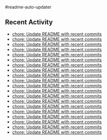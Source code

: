 #readme-auto-updater

## Recent Activity
<!-- LATEST_COMMITS:START -->
- [chore: Update README with recent commits](https://github.com/NEO1717/readme-auto-updater/commit/981a0a002fba9796b8209ca191d2982eee4bc672)
- [chore: Update README with recent commits](https://github.com/NEO1717/readme-auto-updater/commit/6513df9c5a3fe529ce3c06b60b50261f4ac2f523)
- [chore: Update README with recent commits](https://github.com/NEO1717/readme-auto-updater/commit/486ac69c1f08f71109a09620d431d21ada5a4280)
- [chore: Update README with recent commits](https://github.com/NEO1717/readme-auto-updater/commit/6baa9e0927b38430a8fb06d60e2aa823753795d3)
- [chore: Update README with recent commits](https://github.com/NEO1717/readme-auto-updater/commit/5a21fbcf9d70dd27a2416b810b483913c28fd76b)
- [chore: Update README with recent commits](https://github.com/NEO1717/readme-auto-updater/commit/028860d6e6b9f4dcfd3f7bef0d0d942b2dfd7df6)
- [chore: Update README with recent commits](https://github.com/NEO1717/readme-auto-updater/commit/e4ff8038b5ad9dc4ba9328c0f875b26cc82ed36e)
- [chore: Update README with recent commits](https://github.com/NEO1717/readme-auto-updater/commit/f81a5eebfd4fd3a77eff73c66f5f4c14535697a4)
- [chore: Update README with recent commits](https://github.com/NEO1717/readme-auto-updater/commit/ed18ac45c0fdead100dfb059a7b617168eb4f7e0)
- [chore: Update README with recent commits](https://github.com/NEO1717/readme-auto-updater/commit/d3ca09f9c4d42eedc55649600abf35929f6c915e)
- [chore: Update README with recent commits](https://github.com/NEO1717/readme-auto-updater/commit/7b3bb93d2eb5660034b5ad4bb427a7ef729228fb)
- [chore: Update README with recent commits](https://github.com/NEO1717/readme-auto-updater/commit/58b3996cafb7d0468f6687531203608513a80f9f)
- [chore: Update README with recent commits](https://github.com/NEO1717/readme-auto-updater/commit/36d5d86b11eefb81a812ebd1dbae6460dd5457b2)
- [chore: Update README with recent commits](https://github.com/NEO1717/readme-auto-updater/commit/de1932544d88f8fcf455d1682b5a3a0fc6bf278c)
- [chore: Update README with recent commits](https://github.com/NEO1717/readme-auto-updater/commit/b1a6bea4a26ced8b4b1170fef4e4e3100de11d0e)
- [chore: Update README with recent commits](https://github.com/NEO1717/readme-auto-updater/commit/c28354bdca876ea366a7f7ed10fe926f6f4c4bdf)
- [chore: Update README with recent commits](https://github.com/NEO1717/readme-auto-updater/commit/0c08ac9e6d7d690139137acbe6d329e990a66ef0)
- [chore: Update README with recent commits](https://github.com/NEO1717/readme-auto-updater/commit/c1e30b723966ea4ffa08a9abe6886d3bebfb7fc6)
- [chore: Update README with recent commits](https://github.com/NEO1717/readme-auto-updater/commit/f4201f70017203a7aec1e71fdc33a28c1ea4b72d)
- [chore: Update README with recent commits](https://github.com/NEO1717/readme-auto-updater/commit/d6acc360fc4306ffa5f15eeab14dad14f7ac9737)
<!-- LATEST_COMMITS:END -->

